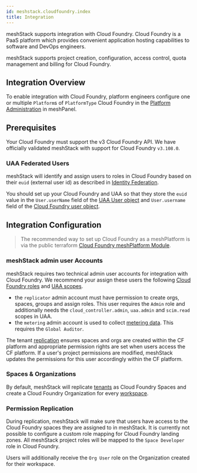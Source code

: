 ```yaml
---
id: meshstack.cloudfoundry.index
title: Integration
---
```


meshStack supports integration with Cloud Foundry. Cloud Foundry is a PaaS platform which provides convenient application hosting capabilities to software and DevOps engineers.

meshStack supports project creation, configuration, access control, quota management and billing for Cloud Foundry.

## Integration Overview

To enable integration with Cloud Foundry, platform engineers configure one or multiple `Platform`s of `PlatformType` Cloud Foundry in the [Platform Administration](./administration.platforms.md) in meshPanel.

## Prerequisites 

Your Cloud Foundry must support the v3 Cloud Foundry API.
We have officially validated meshStack with support for Cloud Foundry `v3.108.0`.

### UAA Federated Users

meshStack will identify and assign users to roles in Cloud Foundry based on their `euid` (external user id) as described in [Identity Federation](meshstack.identity-federation.md#externally-provisioned-identities).

You should set up your Cloud Foundry and UAA so that they store the `euid` value in the `User.userName` field of the [UAA User object](https://docs.cloudfoundry.org/api/uaa/version/77.8.0/index.html#get) and `User.username` field of the [Cloud Foundry user object](http://v3-apidocs.cloudfoundry.org/version/3.164.0/index.html#users).

## Integration Configuration

> The recommended way to set up Cloud Foundry as a meshPlatform is via the public terraform [Cloud Foundry meshPlatform Module](https://github.com/meshcloud/terraform-cloudfoundry-meshplatform).

### meshStack admin user Accounts

meshStack requires two technical admin user accounts for integration with Cloud Foundry. We recommend your assign these 
users the following [Cloud Foundry roles](https://docs.cloudfoundry.org/concepts/roles.html) and [UAA scopes](https://docs.cloudfoundry.org/concepts/architecture/uaa.html#scopes).

- the `replicator` admin account must have permission to create orgs, spaces, groups and assign roles. This user requires the
  `Admin` role and additionally needs the `cloud_controller.admin`, `uaa.admin` and  `scim.read` scopes in UAA.
- the `metering` admin account is used to collect [metering data](./meshstack.cloudfoundry.metering.md). This requires the `Global Auditor`.

The tenant [replication](./meshcloud.tenant.md) ensures spaces and orgs are created within the CF platform and appropriate permission rights are set when users access the CF platform. If a user's project permissions are modified, meshStack updates the permissions for this user accordingly within the CF platform.

### Spaces & Organizations

By default, meshStack will replicate [tenants](./meshcloud.tenant.md) as Cloud Foundry Spaces and create a
Cloud Foundry Organization for every [workspace](./meshcloud.workspace.md).

### Permission Replication

During replication, meshStack will make sure that users have access to the Cloud Foundry spaces they are assigned to in meshStack.
It is currently not possible to configure a custom role mapping for Cloud Foundry landing zones. All meshStack project roles
will be mapped to the `Space Developer` role in Cloud Foundry.

Users will additionally receive the `Org User` role on the Organization created for their workspace.

